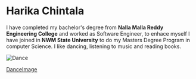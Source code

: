 # Harika Chintala
I have completed my bachelor's degree from **Nalla Malla Reddy Engineering College** and worked as Software Engineer, to enhace myself I have joined in **NWM State University** to do my Masters Degree Program in computer Science.
I like dancing, listening to music and reading books.

![Dance](‪C:\Users\S545223\Desktop\images.jpg)

[DanceImage](C:\Users\S545223\Desktop\international_dance_day_2021_quotes_and_messages.jpg)